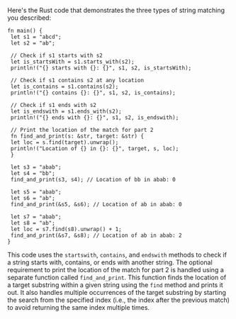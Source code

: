 Here's the Rust code that demonstrates the three types of string matching you described:
```
fn main() {
 let s1 = "abcd";
 let s2 = "ab";
 
 // Check if s1 starts with s2
 let is_startsWith = s1.starts_with(s2);
 println!("{} starts with {}: {}", s1, s2, is_startsWith);
 
 // Check if s1 contains s2 at any location
 let is_contains = s1.contains(s2);
 println!("{} contains {}: {}", s1, s2, is_contains);
 
 // Check if s1 ends with s2
 let is_endswith = s1.ends_with(s2);
 println!("{} ends with {}: {}", s1, s2, is_endswith);
 
 // Print the location of the match for part 2
 fn find_and_print(s: &str, target: &str) {
 let loc = s.find(target).unwrap();
 println!("Location of {} in {}: {}", target, s, loc);
 }
 
 let s3 = "abab";
 let s4 = "bb";
 find_and_print(s3, s4); // Location of bb in abab: 0
 
 let s5 = "abab";
 let s6 = "ab";
 find_and_print(&s5, &s6); // Location of ab in abab: 0
 
 let s7 = "abab";
 let s8 = "ab";
 let loc = s7.find(s8).unwrap() + 1;
 find_and_print(&s7, &s8); // Location of ab in abab: 2
}
```
This code uses the `startswith`, `contains`, and `endswith` methods to check if a string starts with, contains, or ends with another string. The optional requirement to print the location of the match for part 2 is handled using a separate function called `find_and_print`. This function finds the location of a target substring within a given string using the `find` method and prints it out. It also handles multiple occurrences of the target substring by starting the search from the specified index (i.e., the index after the previous match) to avoid returning the same index multiple times.

